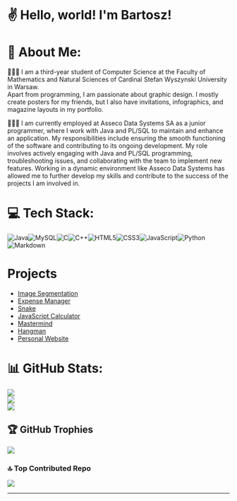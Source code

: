 # ✌️ Hello, world! I'm Bartosz!

# 💫 About Me:

👨🏻‍🎓 I am a third-year student of Computer Science at the Faculty of Mathematics and Natural Sciences of Cardinal Stefan Wyszynski University in Warsaw. <br>Apart from programming, I am passionate about graphic design. I mostly create posters for my friends, but I also have invitations, infographics, and magazine layouts in my portfolio.

🧑🏻‍💻 I am currently employed at Asseco Data Systems SA as a junior programmer, where I work with Java and PL/SQL to maintain and enhance an application. My responsibilities include ensuring the smooth functioning of the software and contributing to its ongoing development. My role involves actively engaging with Java and PL/SQL programming, troubleshooting issues, and collaborating with the team to implement new features. Working in a dynamic environment like Asseco Data Systems has allowed me to further develop my skills and contribute to the success of the projects I am involved in.


# 💻 Tech Stack:
![Java](https://img.shields.io/badge/java-%23ED8B00.svg?style=for-the-badge&logo=java&logoColor=white)![MySQL](https://img.shields.io/badge/mysql-%2300f.svg?style=for-the-badge&logo=mysql&logoColor=white)![C](https://img.shields.io/badge/c-%2300599C.svg?style=for-the-badge&logo=c&logoColor=white)![C++](https://img.shields.io/badge/c++-%2300599C.svg?style=for-the-badge&logo=c%2B%2B&logoColor=white)![HTML5](https://img.shields.io/badge/html5-%23E34F26.svg?style=for-the-badge&logo=html5&logoColor=white)![CSS3](https://img.shields.io/badge/css3-%231572B6.svg?style=for-the-badge&logo=css3&logoColor=white)![JavaScript](https://img.shields.io/badge/javascript-%23323330.svg?style=for-the-badge&logo=javascript&logoColor=%23F7DF1E)![Python](https://img.shields.io/badge/python-3670A0?style=for-the-badge&logo=python&logoColor=ffdd54)![Markdown](https://img.shields.io/badge/markdown-%23000000.svg?style=for-the-badge&logo=markdown&logoColor=white) 

# Projects

- [Image Segmentation](https://github.com/amrusb/ImageSegmentation)
- [Expense Manager](https://github.com/amrusb/ExpenseManager)
- [Snake](https://github.com/amrusb/Snake)
- [JavaScript Calculator](https://github.com/amrusb/JS-Calculator)
- [Mastermind](https://github.com/amrusb/Mastermind)
- [Hangman](https://github.com/amrusb/Hangman)
- [Personal Website](https://github.com/amrusb/amrusb.github.io)

# 📊 GitHub Stats:
![](https://github-readme-stats.vercel.app/api?username=amrusb&theme=yeblu&hide_border=false&include_all_commits=true&count_private=false)<br/>
![](https://github-readme-streak-stats.herokuapp.com/?user=amrusb&theme=yeblu&hide_border=false)<br/>
![](https://github-readme-stats.vercel.app/api/top-langs/?username=amrusb&theme=yeblu&hide_border=false&include_all_commits=true&count_private=false&layout=compact)

## 🏆 GitHub Trophies
![](https://github-profile-trophy.vercel.app/?username=amrusb&theme=radical&no-frame=false&no-bg=true&margin-w=4)

### 🔝 Top Contributed Repo
![](https://github-contributor-stats.vercel.app/api?username=amrusb&limit=5&theme=onestar&combine_all_yearly_contributions=true)

---
<!-- Proudly created with GPRM ( https://gprm.itsvg.in ) -->


